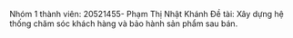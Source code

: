Nhóm 1 thành viên: 20521455- Phạm Thị Nhật Khánh
Đề tài: Xây dựng hệ thống chăm sóc khách hàng và bảo hành sản phẩm sau bán.
